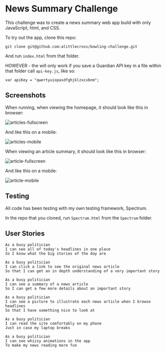 # News Summary Challenge

This challenge was to create a news summary web app build with only JavaScript, html, and CSS.

To try out the app, clone this repo:

```git clone git@github.com:alittlecross/bowling-challenge.git```

And run `index.html` from that folder.

HOWEVER - the will only work if you save a Guardian API key in a file within that folder call `api-key.js`, like so:

```var apiKey = "qwertyuiopasdfghjklzxcvbnm";```

## Screenshots ##

When running, when viewing the homepage, it should look like this in browser:

![articles-fullscreen](images/articles-fullscreen.png)

And like this on a mobile:

![articles-mobile](images/articles-mobile.png)

When viewing an article summary, it should look like this in browser:

![article-fullscreen](images/article-fullscreen.png)

And like this on a mobile:

![article-mobile](images/article-mobile.png)

## Testing ##

All code has been testing with my own testing framework, Spectrum.

In the repo that you cloned, run `Spectrum.html` from the `Spectrum` folder.

## User Stories

```
As a busy politician
I can see all of today's headlines in one place
So I know what the big stories of the day are
```

```
As a busy politician
I can click a link to see the original news article
So that I can get an in depth understanding of a very important story
```

```
As a busy politician
I can see a summary of a news article
So I can get a few more details about an important story
```

```
As a busy politician
I can see a picture to illustrate each news article when I browse headlines
So that I have something nice to look at
```

```
As a busy politician
I can read the site comfortably on my phone
Just in case my laptop breaks
```

```
As a busy politician
I can see whizzy animations in the app
To make my news reading more fun
```
